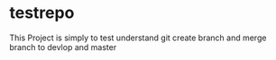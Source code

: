 # testrepo 
This Project is simply to test understand git create branch and merge branch to devlop and master 
